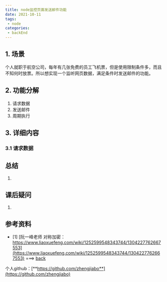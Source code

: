 ```yaml
---
title: node监控页面发送邮件功能
date: 2021-10-11
tags:
 - node     
categories: 
 - backEnd
---
```


## 1. 场景
个人就职于航空公司，每年有几张免费的员工飞机票，但是使用限制条件多，而且不知何时放票。所以想实现一个监听网页数据，满足条件时发送邮件的功能。




## 2. 功能分解
1. 请求数据
2. 发送邮件
3. 周期执行




## 3. 详细内容

### 3.1 请求数据



## 总结
1. 



## 课后疑问
1. 





## 参考资料
- <span id="1"></span>[1] [阮一峰老师 对称加密：https://www.liaoxuefeng.com/wiki/1252599548343744/1304227762667553](https://www.liaoxuefeng.com/wiki/1252599548343744/1304227762667553) ===> [back](#$1)



个人github：[**https://github.com/zhengjiabo**](https://github.com/zhengjiabo) 